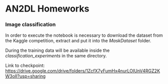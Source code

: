 # AN2DL Homeworks

### Image classification

In order to execute the notebook is necessary to download the dataset from the Kaggle competition, extract and put it into the *MaskDataset* folder. 

During the training data will be available inside the *classification_experiments* in the same directory.

Link to checkpoint: https://drive.google.com/drive/folders/1ZcfX7yFumHx4nurLOIUnV4RGZ2KW3oII?usp=sharing